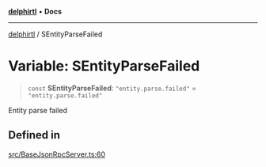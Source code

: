 [**delphirtl**](../README.md) • **Docs**

***

[delphirtl](../globals.md) / SEntityParseFailed

# Variable: SEntityParseFailed

> `const` **SEntityParseFailed**: `"entity.parse.failed"` = `"entity.parse.failed"`

Entity parse failed

## Defined in

[src/BaseJsonRpcServer.ts:60](https://github.com/chuacw/delphirtl/blob/f0fe3802fcf930859eb4297a0ec19446d57ff540/src/BaseJsonRpcServer.ts#L60)

